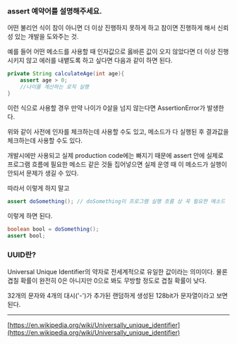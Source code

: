 ### assert 예약어를 설명해주세요.
    
어떤 불리언 식이 참이 아니면 더 이상 진행하지 못하게 하고 참이면 진행하게 해서 신뢰성 있는 개발을 도와주는 것. 

예를 들어 어떤 메소드를 사용할 때 인자값으로 옳바른 값이 오지 않았다면 더 이상 진행시키지 않고 에러를 내뱉도록 하고 싶다면 다음과 같이 하면 된다.

```java
private String calculateAge(int age){
    assert age > 0;
    //나이를 계산하는 로직 실행
}
```

이런 식으로 사용할 경우 만약 나이가 0살을 넘지 않는다면 AssertionError가 발생한다.

위와 같이 사전에 인자를 체크하는데 사용할 수도 있고, 메소드가 다 실행된 후 결과값을 체크하는데 사용할 수도 있다.

개발시에만 사용되고 실제 production code에는 빠지기 때문에 assert 안에 실제로 프로그램 흐름에 필요한 메소드 같은 것들 집어넣으면 실제 운영 때 이 메소드가 실행이 안되서 문제가 생길 수 있다.

따라서 이렇게 하지 말고

```java
assert doSomething(); // doSomething이 프로그램 실행 흐름 상 꼭 필요한 메소드
```

이렇게 하면 된다.

```java
boolean bool = doSomething();
assert bool;
```
  

### UUID란?
    
Universal Unique Identifier의 약자로 전세계적으로 유일한 값이라는 의미이다. 물론 겹칠 확률이 완전히 0은 아니지만 0으로 봐도 무방할 정도로 겹칠 확률이 낮다.

32개의 문자와 4개의 대시('-')가 추가된 랜덤하게 생성된 128bit가 문자열이라고 보면 된다.

---

[https://en.wikipedia.org/wiki/Universally_unique_identifier](https://en.wikipedia.org/wiki/Universally_unique_identifier)